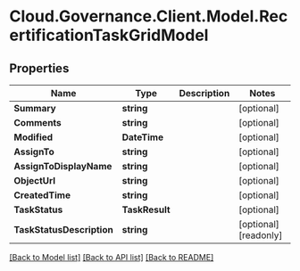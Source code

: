 # Cloud.Governance.Client.Model.RecertificationTaskGridModel
## Properties

Name | Type | Description | Notes
------------ | ------------- | ------------- | -------------
**Summary** | **string** |  | [optional] 
**Comments** | **string** |  | [optional] 
**Modified** | **DateTime** |  | [optional] 
**AssignTo** | **string** |  | [optional] 
**AssignToDisplayName** | **string** |  | [optional] 
**ObjectUrl** | **string** |  | [optional] 
**CreatedTime** | **string** |  | [optional] 
**TaskStatus** | **TaskResult** |  | [optional] 
**TaskStatusDescription** | **string** |  | [optional] [readonly] 

[[Back to Model list]](../README.md#documentation-for-models) [[Back to API list]](../README.md#documentation-for-api-endpoints) [[Back to README]](../README.md)

